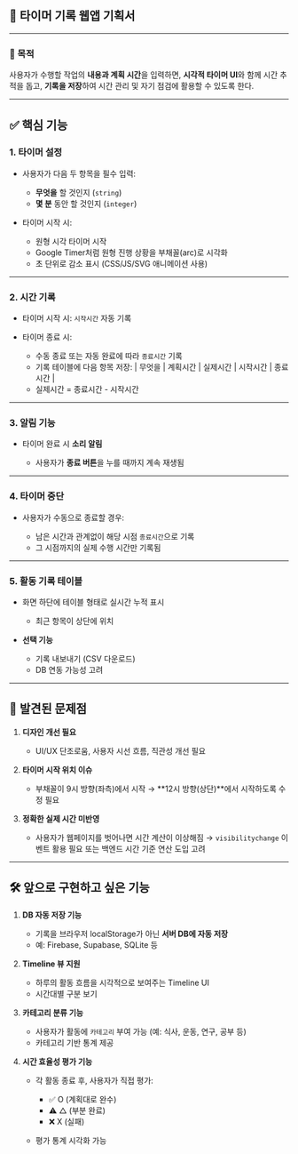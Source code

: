 ## 📘 타이머 기록 웹앱 기획서

---

### 🧭 목적

사용자가 수행할 작업의 **내용과 계획 시간**을 입력하면, **시각적 타이머 UI**와 함께 시간 추적을 돕고, **기록을 저장**하여 시간 관리 및 자기 점검에 활용할 수 있도록 한다.

---

## ✅ 핵심 기능

### 1. 타이머 설정

* 사용자가 다음 두 항목을 필수 입력:

  * **무엇을** 할 것인지 (`string`)
  * **몇 분** 동안 할 것인지 (`integer`)
* 타이머 시작 시:

  * 원형 시각 타이머 시작
  * Google Timer처럼 원형 진행 상황을 부채꼴(arc)로 시각화
  * 초 단위로 감소 표시 (CSS/JS/SVG 애니메이션 사용)

---

### 2. 시간 기록

* 타이머 시작 시: `시작시간` 자동 기록
* 타이머 종료 시:

  * 수동 종료 또는 자동 완료에 따라 `종료시간` 기록
  * 기록 테이블에 다음 항목 저장:
    \| 무엇을 | 계획시간 | 실제시간 | 시작시간 | 종료시간 |
  * 실제시간 = 종료시간 - 시작시간

---

### 3. 알림 기능

* 타이머 완료 시 **소리 알림**

  * 사용자가 **종료 버튼**을 누를 때까지 계속 재생됨

---

### 4. 타이머 중단

* 사용자가 수동으로 종료할 경우:

  * 남은 시간과 관계없이 해당 시점 `종료시간`으로 기록
  * 그 시점까지의 실제 수행 시간만 기록됨

---

### 5. 활동 기록 테이블

* 화면 하단에 테이블 형태로 실시간 누적 표시

  * 최근 항목이 상단에 위치
* **선택 기능**

  * 기록 내보내기 (CSV 다운로드)
  * DB 연동 가능성 고려

---

## 🐞 발견된 문제점

1. **디자인 개선 필요**

   * UI/UX 단조로움, 사용자 시선 흐름, 직관성 개선 필요
2. **타이머 시작 위치 이슈**

   * 부채꼴이 9시 방향(좌측)에서 시작 → \*\*12시 방향(상단)\*\*에서 시작하도록 수정 필요
3. **정확한 실제 시간 미반영**

   * 사용자가 웹페이지를 벗어나면 시간 계산이 이상해짐
     → `visibilitychange` 이벤트 활용 필요 또는 백엔드 시간 기준 연산 도입 고려

---

## 🛠 앞으로 구현하고 싶은 기능

1. **DB 자동 저장 기능**

   * 기록을 브라우저 localStorage가 아닌 **서버 DB에 자동 저장**
   * 예: Firebase, Supabase, SQLite 등

2. **Timeline 뷰 지원**

   * 하루의 활동 흐름을 시각적으로 보여주는 Timeline UI
   * 시간대별 구분 보기

3. **카테고리 분류 기능**

   * 사용자가 활동에 `카테고리` 부여 가능 (예: 식사, 운동, 연구, 공부 등)
   * 카테고리 기반 통계 제공

4. **시간 효율성 평가 기능**

   * 각 활동 종료 후, 사용자가 직접 평가:

     * ✅ O (계획대로 완수)
     * ⚠️ △ (부분 완료)
     * ❌ X (실패)
   * 평가 통계 시각화 가능
